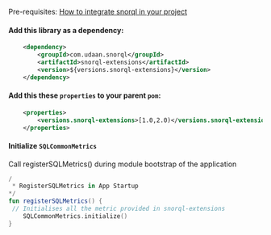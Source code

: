 
Pre-requisites: [How to integrate snorql in your project](https://lakshmi-udaan.github.io/demo-github-actions/sections/integrate-snorql-to-project/)

#### Add this library as a dependency:
```xml
    <dependency>
        <groupId>com.udaan.snorql</groupId>
        <artifactId>snorql-extensions</artifactId>
        <version>${versions.snorql-extensions}</version>
    </dependency>
```

#### Add this these `properties` to your parent `pom`:
```xml
    <properties>
        <versions.snorql-extensions>[1.0,2.0)</versions.snorql-extensions>
    </properties>
```

#### Initialize `SQLCommonMetrics`

Call registerSQLMetrics() during module bootstrap of the application

```kotlin
/
 * RegisterSQLMetrics in App Startup
*/
fun registerSQLMetrics() { 
 // Initialises all the metric provided in snorql-extensions
    SQLCommonMetrics.initialize()
}
```

